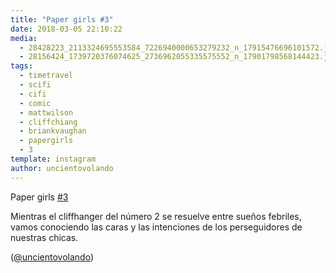 ```yaml
---
title: "Paper girls #3"
date: 2018-03-05 22:10:22
media: 
  - 28428223_2113324695553584_7226940000653279232_n_17915476696101572.jpg
  - 28156424_1739720376074625_2736962055335575552_n_17901798568144423.jpg
tags: 
  - timetravel
  - scifi
  - cifi
  - comic
  - mattwilson
  - cliffchiang
  - briankvaughan
  - papergirls
  - 3
template: instagram
author: uncientovolando
---
```


Paper girls [#3](/tags/3)

Mientras el cliffhanger del número 2 se resuelve entre sueños febriles, vamos conociendo las caras y las intenciones de los perseguidores de nuestras chicas.

([@uncientovolando](https://instagram.com/uncientovolando))
